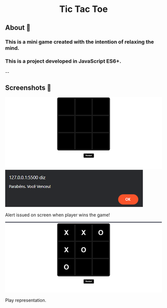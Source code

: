 <h1 align="center"> Tic Tac Toe </h1>

<h2> About 📖 </h2>
<h3> This is a mini game created with the intention of relaxing the mind. </h3>
<h3> This is a project developed in JavaScript ES6+. </h3>

--

<h2> Screenshots 📸 </h2>
<img src="./screenshots/image-1.PNG">
<img src="./screenshots/image-2.PNG">
<p>  Alert issued on screen when player wins the game! </p>
<img src="./screenshots/image-3.PNG">
<p> Play representation. </p>
